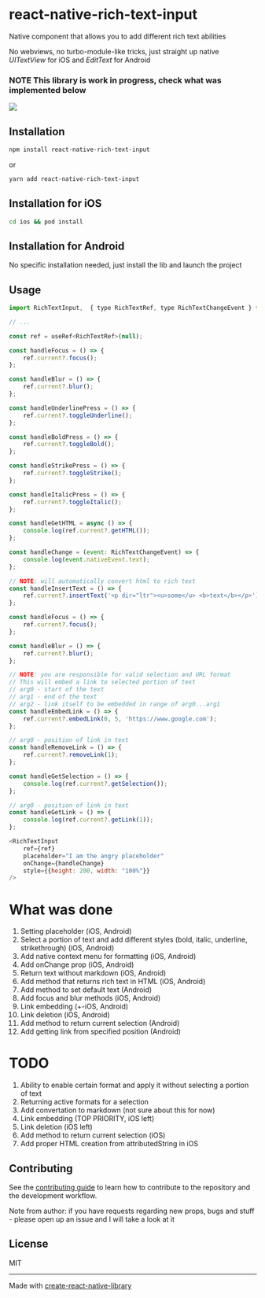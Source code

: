 # react-native-rich-text-input

Native component that allows you to add different rich text abilities

No webviews, no turbo-module-like tricks, just straight up native _UITextView_ for iOS and _EditText_ for Android

### NOTE This library is work in progress, check what was implemented below

![](https://github.com/IslamRustamov/react-native-rich-text-input/blob/main/public/iPhone.gif)

## Installation

```sh
npm install react-native-rich-text-input
```

or

```sh
yarn add react-native-rich-text-input
```

## Installation for iOS

```sh
cd ios && pod install
```

## Installation for Android

No specific installation needed, just install the lib and launch the project

## Usage

```js
import RichTextInput,  { type RichTextRef, type RichTextChangeEvent } from 'react-native-rich-text-input';

// ...

const ref = useRef<RichTextRef>(null);

const handleFocus = () => {
    ref.current?.focus();
};

const handleBlur = () => {
    ref.current?.blur();
};

const handleUnderlinePress = () => {
    ref.current?.toggleUnderline();
};

const handleBoldPress = () => {
    ref.current?.toggleBold();
};

const handleStrikePress = () => {
    ref.current?.toggleStrike();
};

const handleItalicPress = () => {
    ref.current?.toggleItalic();
};

const handleGetHTML = async () => {
    console.log(ref.current?.getHTML());
};

const handleChange = (event: RichTextChangeEvent) => {
    console.log(event.nativeEvent.text);
};

// NOTE: will automatically convert html to rich text
const handleInsertText = () => {
    ref.current?.insertText('<p dir="ltr"><u>some</u> <b>text</b></p>');
};

const handleFocus = () => {
    ref.current?.focus();
};

const handleBlur = () => {
    ref.current?.blur();
};

// NOTE: you are responsible for valid selection and URL format
// This will embed a link to selected portion of text
// arg0 - start of the text
// arg1 - end of the text
// arg2 - link itself to be embedded in range of arg0...arg1
const handleEmbedLink = () => {
    ref.current?.embedLink(0, 5, 'https://www.google.com');
};

// arg0 - position of link in text
const handleRemoveLink = () => {
    ref.current?.removeLink(1);
};

const handleGetSelection = () => {
    console.log(ref.current?.getSelection());
};

// arg0 - position of link in text
const handleGetLink = () => {
    console.log(ref.current?.getLink(1));
};

<RichTextInput
    ref={ref}
    placeholder="I am the angry placeholder"
    onChange={handleChange}
    style={{height: 200, width: "100%"}}
/>
```

# What was done

1. Setting placeholder (iOS, Android)
2. Select a portion of text and add different styles (bold, italic, underline, strikethrough) (iOS, Android)
3. Add native context menu for formatting (iOS, Android)
4. Add onChange prop (iOS, Android)
5. Return text without markdown (iOS, Android)
6. Add method that returns rich text in HTML (iOS, Android)
7. Add method to set default text (Android)
8. Add focus and blur methods (iOS, Android)
9. Link embedding (+-iOS, Android)
10. Link deletion (iOS, Android)
11. Add method to return current selection (Android)
12. Add getting link from specified position (Android)

# TODO

1. Ability to enable certain format and apply it without selecting a portion of text
2. Returning active formats for a selection
3. Add convertation to markdown (not sure about this for now)
4. Link embedding (TOP PRIORITY, iOS left)
5. Link deletion (iOS left)
6. Add method to return current selection (iOS)
7. Add proper HTML creation from attributedString in iOS

## Contributing

See the [contributing guide](CONTRIBUTING.md) to learn how to contribute to the repository and the development workflow.

Note from author: if you have requests regarding new props, bugs and stuff - please open up an issue and I will take a look at it

## License

MIT

---

Made with [create-react-native-library](https://github.com/callstack/react-native-builder-bob)
